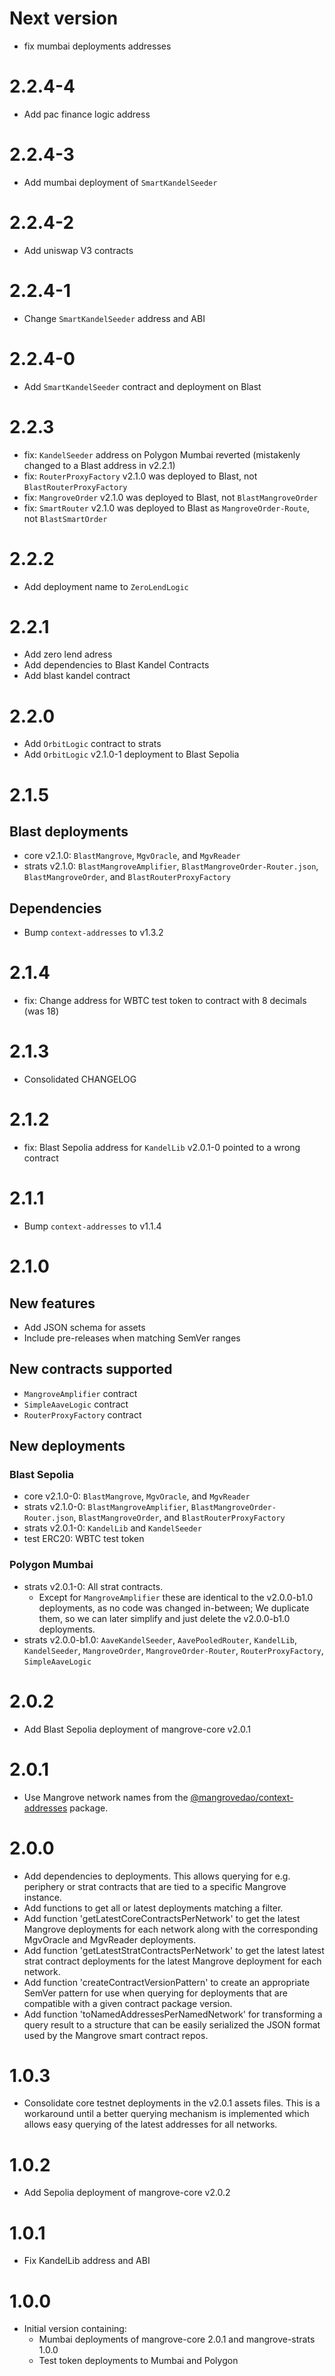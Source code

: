 # Next version

- fix mumbai deployments addresses

# 2.2.4-4

- Add pac finance logic address

# 2.2.4-3

- Add mumbai deployment of `SmartKandelSeeder`

# 2.2.4-2

- Add uniswap V3 contracts

# 2.2.4-1

- Change `SmartKandelSeeder` address and ABI

# 2.2.4-0

- Add `SmartKandelSeeder` contract and deployment on Blast

# 2.2.3

- fix: `KandelSeeder` address on Polygon Mumbai reverted (mistakenly changed to a Blast address in v2.2.1)
- fix: `RouterProxyFactory` v2.1.0 was deployed to Blast, not `BlastRouterProxyFactory`
- fix: `MangroveOrder` v2.1.0 was deployed to Blast, not `BlastMangroveOrder`
- fix: `SmartRouter` v2.1.0 was deployed to Blast as `MangroveOrder-Route`, not `BlastSmartOrder`

# 2.2.2

- Add deployment name to `ZeroLendLogic`

# 2.2.1

- Add zero lend adress
- Add dependencies to Blast Kandel Contracts
- Add blast kandel contract

# 2.2.0

- Add `OrbitLogic` contract to strats
- Add `OrbitLogic` v2.1.0-1 deployment to Blast Sepolia

# 2.1.5

## Blast deployments

- core v2.1.0: `BlastMangrove`, `MgvOracle`, and `MgvReader`
- strats v2.1.0: `BlastMangroveAmplifier`, `BlastMangroveOrder-Router.json`, `BlastMangroveOrder`, and `BlastRouterProxyFactory`

## Dependencies

- Bump `context-addresses` to v1.3.2

# 2.1.4

- fix: Change address for WBTC test token to contract with 8 decimals (was 18)

# 2.1.3

- Consolidated CHANGELOG

# 2.1.2

- fix: Blast Sepolia address for `KandelLib` v2.0.1-0 pointed to a wrong contract

# 2.1.1

- Bump `context-addresses` to v1.1.4

# 2.1.0

## New features

- Add JSON schema for assets
- Include pre-releases when matching SemVer ranges

## New contracts supported

- `MangroveAmplifier` contract
- `SimpleAaveLogic` contract
- `RouterProxyFactory` contract

## New deployments

### Blast Sepolia

- core v2.1.0-0: `BlastMangrove`, `MgvOracle`, and `MgvReader`
- strats v2.1.0-0: `BlastMangroveAmplifier`, `BlastMangroveOrder-Router.json`, `BlastMangroveOrder`, and `BlastRouterProxyFactory`
- strats v2.0.1-0: `KandelLib` and `KandelSeeder`
- test ERC20: WBTC test token

### Polygon Mumbai

- strats v2.0.1-0: All strat contracts.
  - Except for `MangroveAmplifier` these are identical to the v2.0.0-b1.0 deployments, as no code was changed in-between; We duplicate them, so we can later simplify and just delete the v2.0.0-b1.0 deployments.
- strats v2.0.0-b1.0: `AaveKandelSeeder`, `AavePooledRouter`, `KandelLib`, `KandelSeeder`, `MangroveOrder`, `MangroveOrder-Router`, `RouterProxyFactory`, `SimpleAaveLogic`

# 2.0.2

- Add Blast Sepolia deployment of mangrove-core v2.0.1

# 2.0.1

- Use Mangrove network names from the [@mangrovedao/context-addresses](https://github.com/mangrovedao/context-addresses) package.

# 2.0.0

- Add dependencies to deployments. This allows querying for e.g. periphery or strat contracts that are tied to a specific Mangrove instance.
- Add functions to get all or latest deployments matching a filter.
- Add function 'getLatestCoreContractsPerNetwork' to get the latest Mangrove deployments for each network along with the corresponding MgvOracle and MgvReader deployments.
- Add function 'getLatestStratContractsPerNetwork' to get the latest latest strat contract deployments for the latest Mangrove deployment for each network.
- Add function 'createContractVersionPattern' to create an appropriate SemVer pattern for use when querying for deployments that are compatible with a given contract package version.
- Add function 'toNamedAddressesPerNamedNetwork' for transforming a query result to a structure that can be easily serialized the JSON format used by the Mangrove smart contract repos.

# 1.0.3

- Consolidate core testnet deployments in the v2.0.1 assets files. This is a workaround until a better querying mechanism is implemented which allows easy querying of the latest addresses for all networks.

# 1.0.2

- Add Sepolia deployment of mangrove-core v2.0.2

# 1.0.1

- Fix KandelLib address and ABI

# 1.0.0

- Initial version containing:
  - Mumbai deployments of mangrove-core 2.0.1 and mangrove-strats 1.0.0
  - Test token deployments to Mumbai and Polygon

